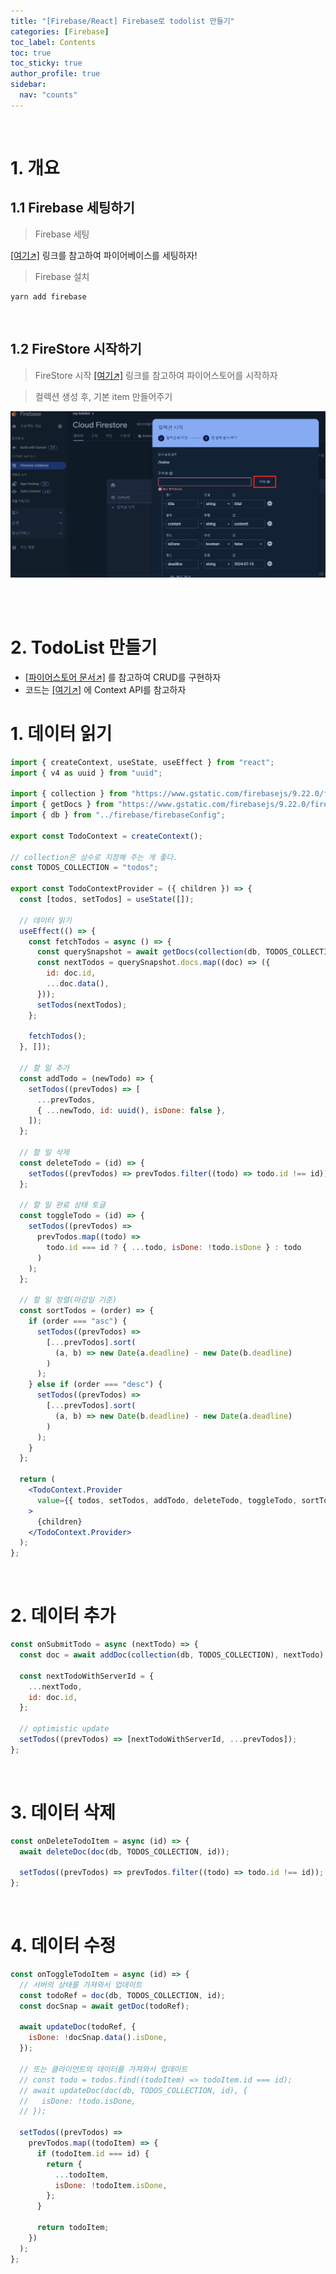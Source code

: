 ```yaml
---
title: "[Firebase/React] Firebase로 todolist 만들기"
categories: [Firebase]
toc_label: Contents
toc: true
toc_sticky: true
author_profile: true
sidebar:
  nav: "counts"
---
```


<br>

# 1. 개요

## 1.1 Firebase 세팅하기

> Firebase 세팅

[[여기↗️]](https://mynamesieun.github.io/firebase/Firebase-%EC%8B%9C%EC%9E%91%ED%95%98%EA%B8%B0/) 링크를 참고하여 파이어베이스를 세팅하자!

> Firebase 설치

```
yarn add firebase
```

<br>

## 1.2 FireStore 시작하기

> FireStore 시작
> [[여기↗️]](https://mynamesieun.github.io/firebase/Firestore-DB/#-%ED%8C%8C%EC%9D%B4%EC%96%B4%EC%8A%A4%ED%86%A0%EC%96%B4-%EC%8B%9C%EC%9E%91%ED%95%98%EA%B8%B0) 링크를 참고하여 파이어스토어를 시작하자

> 컬렉션 생성 후, 기본 item 만들어주기

![](/assets/images/2024/2024-07-15-17-35-42.png)

<br><br>

# 2. TodoList 만들기

- [[파이어스토어 문서↗️]](https://firebase.google.com/docs/firestore/quickstart?hl=ko&authuser=0&_gl=1*1yigp7a*_up*MQ..*_ga*NzA3NjY1OTMwLjE3MjEwMzA2NzU.*_ga_CW55HF8NVT*MTcyMTAzMDY3NS4xLjEuMTcyMTAzMjYzMS4yOC4wLjA.) 를 참고하여 CRUD를 구현하자
- 코드는 [[여기↗️]](https://mynamesieun.github.io/react/Todolist-%EB%8B%A4%EC%96%91%ED%95%9C-%EB%B0%A9%EB%B2%95%EC%9C%BC%EB%A1%9C-%EC%A0%84%EC%97%AD%EC%83%81%ED%83%9C-%EA%B4%80%EB%A6%AC%ED%95%98%EA%B8%B0/) 에 Context API를 참고하자

# 1. 데이터 읽기

```jsx
import { createContext, useState, useEffect } from "react";
import { v4 as uuid } from "uuid";

import { collection } from "https://www.gstatic.com/firebasejs/9.22.0/firebase-firestore.js";
import { getDocs } from "https://www.gstatic.com/firebasejs/9.22.0/firebase-firestore.js";
import { db } from "../firebase/firebaseConfig";

export const TodoContext = createContext();

// collection은 상수로 지정해 주는 게 좋다.
const TODOS_COLLECTION = "todos";

export const TodoContextProvider = ({ children }) => {
  const [todos, setTodos] = useState([]);

  // 데이터 읽기
  useEffect(() => {
    const fetchTodos = async () => {
      const querySnapshot = await getDocs(collection(db, TODOS_COLLECTION));
      const nextTodos = querySnapshot.docs.map((doc) => ({
        id: doc.id,
        ...doc.data(),
      }));
      setTodos(nextTodos);
    };

    fetchTodos();
  }, []);

  // 할 일 추가
  const addTodo = (newTodo) => {
    setTodos((prevTodos) => [
      ...prevTodos,
      { ...newTodo, id: uuid(), isDone: false },
    ]);
  };

  // 할 일 삭제
  const deleteTodo = (id) => {
    setTodos((prevTodos) => prevTodos.filter((todo) => todo.id !== id));
  };

  // 할 일 완료 상태 토글
  const toggleTodo = (id) => {
    setTodos((prevTodos) =>
      prevTodos.map((todo) =>
        todo.id === id ? { ...todo, isDone: !todo.isDone } : todo
      )
    );
  };

  // 할 일 정렬(마감일 기준)
  const sortTodos = (order) => {
    if (order === "asc") {
      setTodos((prevTodos) =>
        [...prevTodos].sort(
          (a, b) => new Date(a.deadline) - new Date(b.deadline)
        )
      );
    } else if (order === "desc") {
      setTodos((prevTodos) =>
        [...prevTodos].sort(
          (a, b) => new Date(b.deadline) - new Date(a.deadline)
        )
      );
    }
  };

  return (
    <TodoContext.Provider
      value={{ todos, setTodos, addTodo, deleteTodo, toggleTodo, sortTodos }}
    >
      {children}
    </TodoContext.Provider>
  );
};
```

<br>

# 2. 데이터 추가

```jsx
const onSubmitTodo = async (nextTodo) => {
  const doc = await addDoc(collection(db, TODOS_COLLECTION), nextTodo);

  const nextTodoWithServerId = {
    ...nextTodo,
    id: doc.id,
  };

  // optimistic update
  setTodos((prevTodos) => [nextTodoWithServerId, ...prevTodos]);
};
```

<br>

# 3. 데이터 삭제

```jsx
const onDeleteTodoItem = async (id) => {
  await deleteDoc(doc(db, TODOS_COLLECTION, id));

  setTodos((prevTodos) => prevTodos.filter((todo) => todo.id !== id));
};
```

<br>

# 4. 데이터 수정

```jsx
const onToggleTodoItem = async (id) => {
  // 서버의 상태를 가져와서 업데이트
  const todoRef = doc(db, TODOS_COLLECTION, id);
  const docSnap = await getDoc(todoRef);

  await updateDoc(todoRef, {
    isDone: !docSnap.data().isDone,
  });

  // 또는 클라이언트의 데이터를 가져와서 업데이트
  // const todo = todos.find((todoItem) => todoItem.id === id);
  // await updateDoc(doc(db, TODOS_COLLECTION, id), {
  //   isDone: !todo.isDone,
  // });

  setTodos((prevTodos) =>
    prevTodos.map((todoItem) => {
      if (todoItem.id === id) {
        return {
          ...todoItem,
          isDone: !todoItem.isDone,
        };
      }

      return todoItem;
    })
  );
};
```

<br>
